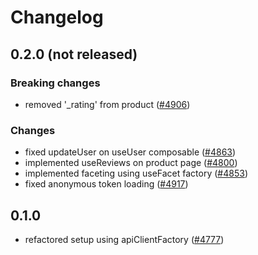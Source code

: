 # Changelog

## 0.2.0 (not released)

### Breaking changes

- removed '_rating' from product ([#4906](https://github.com/DivanteLtd/vue-storefront/issues/4906))

### Changes

- fixed updateUser on useUser composable ([#4863](https://github.com/DivanteLtd/vue-storefront/issues/4863))
- implemented useReviews on product page ([#4800](https://github.com/DivanteLtd/vue-storefront/issues/4800))
- implemented faceting using useFacet factory ([#4853](https://github.com/DivanteLtd/vue-storefront/issues/4853))
- fixed anonymous token loading ([#4917](https://github.com/DivanteLtd/vue-storefront/issues/4917))

## 0.1.0

- refactored setup using apiClientFactory ([#4777](https://github.com/DivanteLtd/vue-storefront/issues/4777))
